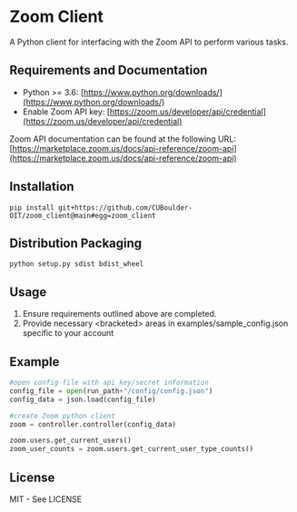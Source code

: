 # Zoom Client

A Python client for interfacing with the Zoom API to perform various tasks.

## Requirements and Documentation

* Python >= 3.6: [https://www.python.org/downloads/](https://www.python.org/downloads/)
* Enable Zoom API key: [https://zoom.us/developer/api/credential](https://zoom.us/developer/api/credential)

Zoom API documentation can be found at the following URL: [https://marketplace.zoom.us/docs/api-reference/zoom-api](https://marketplace.zoom.us/docs/api-reference/zoom-api)

## Installation

```shell
pip install git+https://github.com/CUBoulder-OIT/zoom_client@main#egg=zoom_client
```

## Distribution Packaging

```shell
python setup.py sdist bdist_wheel
```

## Usage

1. Ensure requirements outlined above are completed.
2. Provide necessary &lt;bracketed&gt; areas in examples/sample_config.json specific to your account

## Example
```python
#open config file with api key/secret information
config_file = open(run_path+"/config/config.json")
config_data = json.load(config_file)

#create Zoom python client
zoom = controller.controller(config_data)

zoom.users.get_current_users()
zoom_user_counts = zoom.users.get_current_user_type_counts()
```

## License

MIT - See LICENSE
